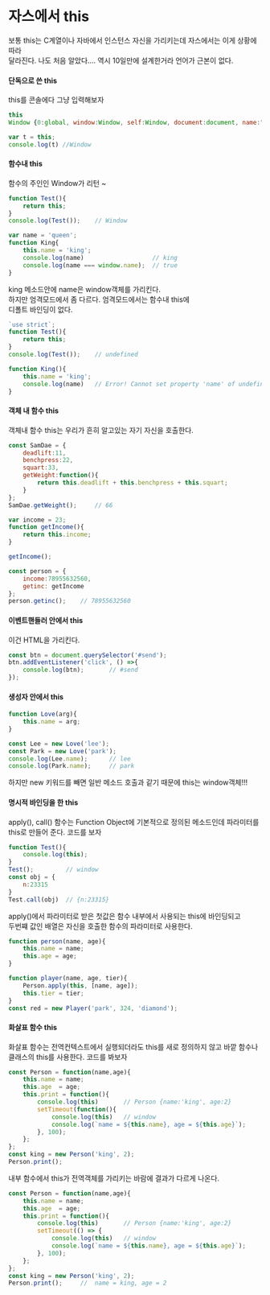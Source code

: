 # 자스에서 this

보통 this는 C계열이나 자바에서 인스턴스 자신을 가리키는데 자스에서는 이게 상황에 따라 </br>
달라진다. 나도 처음 알았다.... 역시 10일만에 설계한거라 언어가 근본이 없다. </br>

#### 단독으로 쓴 this

this를 콘솔에다 그냥 입력해보자 </br>

```javascript
this
Window {0:global, window:Window, self:Window, document:document, name:"", location:Location,...}

var t = this;
console.log(t) //Window
```

#### 함수내 this

함수의 주인인 Window가 리턴 ~</br>

```javascript
function Test(){
	return this;
}
console.log(Test()); 	// Window

var name = 'queen';
function King{
	this.name = 'king';
	console.log(name)					// king
	console.log(name === window.name);	// true
}
```

king 메소드안에 name은 window객체를 가리킨다.</br>
하지만 엄격모드에서 좀 다르다. 엄격모드에서는 함수내 this에</br>
디폴트 바인딩이 없다. </br>

```javascript
`use strict`;
function Test(){
	return this;
}
console.log(Test()); 	// undefined

function King(){
	this.name = 'king';
	console.log(name)	// Error! Cannot set property 'name' of undefined
}
```

#### 객체 내 함수 this

객체내 함수 this는 우리가 흔히 알고있는 자기 자신을 호출한다. </br>

```javascript
const SamDae = {
	deadlift:11,
	benchpress:22,
	squart:33,
	getWeight:function(){
		return this.deadlift + this.benchpress + this.squart;
	}
};
SamDae.getWeight();		// 66
```

```javascript
var income = 23;
function getIncome(){
	return this.income;
}

getIncome();

const person = {
	income:78955632560,
	getinc: getIncome
};
person.getinc(); 	// 78955632560
```

#### 이벤트핸들러 안에서 this

이건 HTML을 가리킨다. </br>

```javascript
const btn = document.querySelector('#send');
btn.addEventListener('click', () =>{
	console.log(btn);		// #send
});
```

#### 생성자 안에서 this

```javascript
function Love(arg){
	this.name = arg;
}

const Lee = new Love('lee');
const Park = new Love('park');
console.log(Lee.name);		// lee
console.log(Park.name);		// park
```

하지만 new 키워드를 빼면 일반 메소드 호출과 같기 때문에 this는 window객체!!! </br>

#### 명시적 바인딩을 한 this

apply(), call() 함수는 Function Object에 기본적으로 정의된 메소드인데 파라미터를 this로 만들어 준다. 코드를 보자 </br>

```javascript
function Test(){
	console.log(this);
}
Test();			// window
const obj = {
	n:23315
}
Test.call(obj)	// {n:23315}
```
apply()에서 파라미터로 받은 첫값은 함수 내부에서 사용되는 this에 바인딩되고</br>
두번쨰 값인 배열은 자신을 호출한 함수의 파라미터로 사용한다.</br>

```javascript
function person(name, age){
	this.name = name;
	this.age = age;
}

function player(name, age, tier){
	Person.apply(this, [name, age]);
	this.tier = tier;
}
const red = new Player('park', 324, 'diamond');
```

#### 화살표 함수 this

화살표 함수는 전역컨텍스트에서 실행되더라도 this를 새로 정의하지 않고 바깥 함수나 </br>
클래스의 this를 사용한다. 코드를 봐보자 </br>

```javascript
const Person = function(name,age){
	this.name = name;
	this.age  = age;
	this.print = function(){
		console.log(this)		// Person {name:'king', age:2}
		setTimeout(function(){
			console.log(this)	// window
			console.log(`name = ${this.name}, age = ${this.age}`);
		}, 100);
	};
};
const king = new Person('king', 2);
Person.print();
```

내부 함수에서 this가 전역객체를 가리키는 바람에 결과가 다르게 나온다. </br>

```javascript
const Person = function(name,age){
	this.name = name;
	this.age  = age;
	this.print = function(){
		console.log(this)		// Person {name:'king', age:2}
		setTimeout(() => {
			console.log(this)	// window
			console.log(`name = ${this.name}, age = ${this.age}`);
		}, 100);
	};
};
const king = new Person('king', 2);
Person.print();		//  name = king, age = 2
```

